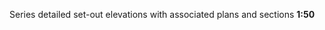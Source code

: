 <span class="caps">Series detailed set-out elevations with associated plans and sections **1:50**</span>